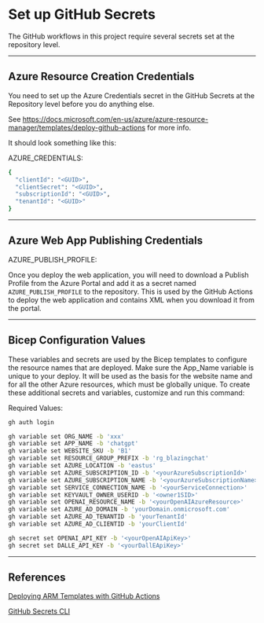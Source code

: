 # Set up GitHub Secrets

The GitHub workflows in this project require several secrets set at the repository level.

---

## Azure Resource Creation Credentials

You need to set up the Azure Credentials secret in the GitHub Secrets at the Repository level before you do anything else.

See https://docs.microsoft.com/en-us/azure/azure-resource-manager/templates/deploy-github-actions for more info.

It should look something like this:

AZURE_CREDENTIALS:

``` bash
{
  "clientId": "<GUID>", 
  "clientSecret": "<GUID>", 
  "subscriptionId": "<GUID>", 
  "tenantId": "<GUID>"
}
```

---

## Azure Web App Publishing Credentials

AZURE_PUBLISH_PROFILE:

Once you deploy the web application, you will need to download a Publish Profile from the Azure Portal and add it as a secret named `AZURE_PUBLISH_PROFILE` to the repository. This is used by the GitHub Actions to deploy the web application and contains XML when you download it from the portal.

---

## Bicep Configuration Values

These variables and secrets are used by the Bicep templates to configure the resource names that are deployed.  Make sure the App_Name variable is unique to your deploy. It will be used as the basis for the website name and for all the other Azure resources, which must be globally unique.
To create these additional secrets and variables, customize and run this command:

Required Values:

``` bash
gh auth login

gh variable set ORG_NAME -b 'xxx'
gh variable set APP_NAME -b 'chatgpt'
gh variable set WEBSITE_SKU -b 'B1'
gh variable set RESOURCE_GROUP_PREFIX -b 'rg_blazingchat'
gh variable set AZURE_LOCATION -b 'eastus'
gh variable set AZURE_SUBSCRIPTION_ID -b '<yourAzureSubscriptionId>'
gh variable set AZURE_SUBSCRIPTION_NAME -b '<yourAzureSubscriptionName>'
gh variable set SERVICE_CONNECTION_NAME -b '<yourServiceConnection>'
gh variable set KEYVAULT_OWNER_USERID -b '<owner1SID>'
gh variable set OPENAI_RESOURCE_NAME -b '<yourOpenAIAzureResource>'
gh variable set AZURE_AD_DOMAIN -b 'yourDomain.onmicrosoft.com'
gh variable set AZURE_AD_TENANTID -b 'yourTenantId'
gh variable set AZURE_AD_CLIENTID -b 'yourClientId'

gh secret set OPENAI_API_KEY -b '<yourOpenAIApiKey>'
gh secret set DALLE_API_KEY -b '<yourDallEApiKey>'
```

---

## References

[Deploying ARM Templates with GitHub Actions](https://docs.microsoft.com/en-us/azure/azure-resource-manager/templates/deploy-github-actions)

[GitHub Secrets CLI](https://cli.github.com/manual/gh_secret_set)

